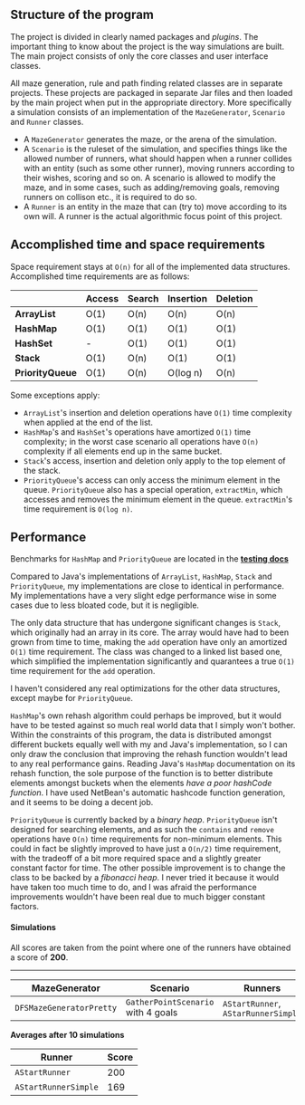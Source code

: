 ## Structure of the program

The project is divided in clearly named packages and *plugins*. The important thing to know about the project is the way simulations are built. The main project consists of only the core classes and user interface classes.

All maze generation, rule and path finding related classes are in separate projects. These projects are packaged in separate Jar files and then loaded by the main project when put in the appropriate directory. More specifically a simulation consists of an implementation of the `MazeGenerator`, `Scenario` and `Runner` classes.

- A `MazeGenerator` generates the maze, or the arena of the simulation.
- A `Scenario` is the ruleset of the simulation, and specifies things like the allowed number of runners, what should happen when a runner collides with an entity (such as some other runner), moving runners according to their wishes, scoring and so on. A scenario is allowed to modify the maze, and in some cases, such as adding/removing goals, removing runners on collison etc., it is required to do so.
- A `Runner` is an entity in the maze that can (try to) move according to its own will. A runner is the actual algorithmic focus point of this project.

## Accomplished time and space requirements

Space requirement stays at `O(n)` for all of the implemented data structures.
Accomplished time requirements are as follows:

|       | Access | Search | Insertion | Deletion |
|-------|--------|--------|-----------|----------|
| **ArrayList**  | O(1)   | O(n)   | O(n)      | O(n)     |
| **HashMap**   | O(1)      | O(1)   | O(1)      | O(1)     |
| **HashSet**   | -      | O(1)   | O(1)      | O(1)     |
| **Stack** | O(1)   | O(n)   | O(1)      | O(1)     |
| **PriorityQueue** | O(1)   | O(n)   | O(log n)      | O(n)     |

Some exceptions apply:

- `ArrayList`'s insertion and deletion operations have `O(1)` time complexity when applied at the end of the list.
- `HashMap`'s and `HashSet`'s operations have amortized `O(1)` time complexity; in the worst case scenario all operations have `O(n)` complexity if all elements end up in the same bucket.
- `Stack`'s access, insertion and deletion only apply to the top element of the stack.
- `PriorityQueue`'s access can only access the minimum element in the queue. `PriorityQueue` also has a special operation, `extractMin`, which accesses and removes the minimum element in the queue. `extractMin`'s time requirement is `O(log n)`.

## Performance

Benchmarks for `HashMap` and `PriorityQueue` are located in the [**testing docs**](testing.md) 

Compared to Java's implementations of `ArrayList`, `HashMap`, `Stack` and `PriorityQueue`, my implementations are close to identical in performance. My implementations have a very slight edge performance wise in some cases due to less bloated code, but it is negligible.

The only data structure that has undergone significant changes is `Stack`, which originally had an array in its core. The array would have had to been grown from time to time, making the `add` operation have only an amortized `O(1)` time requirement. The class was changed to a linked list based one, which simplified the implementation significantly and quarantees a true `O(1)` time requirement for the `add` operation.

I haven't considered any real optimizations for the other data structures, except maybe for `PriorityQueue`.

`HashMap`'s own rehash algorithm could perhaps be improved, but it would have to be tested against so much real world data that I simply won't bother. Within the constraints of this program, the data is distributed amongst different buckets equally well with my and Java's implementation, so I can only draw the conclusion that improving the rehash function wouldn't lead to any real performance gains. Reading Java's `HashMap` documentation on its rehash function, the sole purpose of the function is to better distribute elements amongst buckets when the elements *have a poor hashCode function*. I have used NetBean's automatic hashcode function generation, and it seems to be doing a decent job.

`PriorityQueue` is currently backed by a *binary heap*. `PriorityQueue` isn't designed for searching elements, and as such the `contains` and `remove` operations have `O(n)` time requirements for non-minimum elements. This could in fact be slightly improved to have just a `O(n/2)` time requirement, with the tradeoff of a bit more required space and a slightly greater constant factor for time. The other possible improvement is to change the class to be backed by a *fibonacci heap*. I never tried it because it would have taken too much time to do, and I was afraid the performance improvements wouldn't have been real due to much bigger constant factors.

#### Simulations

All scores are taken from the point where one of the runners have obtained a score of **200**.

---

MazeGenerator | Scenario | Runners
--------------|----------|--------
`DFSMazeGeneratorPretty` | `GatherPointScenario` with 4 goals | `AStartRunner`, `AStarRunnerSimple`


**Averages after 10 simulations**

Runner | Score
-------|------
`AStartRunner` | 200
`AStartRunnerSimple` | 169

